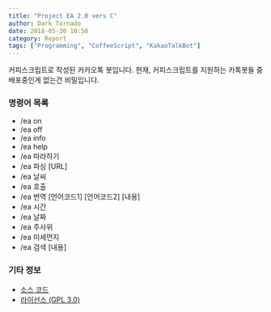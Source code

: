 ```yaml
---
title: "Project EA 2.0 vers C"
author: Dark Tornado
date: 2018-05-30 10:58
category: Report
tags: ["Programming", "CoffeeScript", "KakaoTalkBot"]
---
```


커피스크립트로 작성된 카카오톡 봇입니다. 현재, 커피스크립트를 지원하는 카톡봇들 중 배포중인게 없는건 비밀입니다.<br>

### 명령어 목록

 - /ea on
 - /ea off
 - /ea info
 - /ea help
 - /ea 따라하기
 - /ea 파싱 \[URL\]
 - /ea 날씨
 - /ea 호출
 - /ea 번역 \[언어코드1\] \[언어코드2\] \[내용\]
 - /ea 시간
 - /ea 날짜
 - /ea 주사위
 - /ea 미세먼지
 - /ea 검색 \[내용\]

### 기타 정보

 - [소스 코드](https://github.com/DarkTornado/ProjectE/blob/master/Project%20EA%202.0%20C.coffee)
 - [라이선스 (GPL 3.0)](http://www.gnu.org/licenses/gpl-3.0.html)
